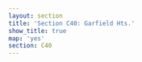 ```yaml
---
layout: section
title: 'Section C40: Garfield Hts.'
show_title: true
map: 'yes'
section: C40
---
```

